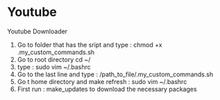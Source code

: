 # Youtube
Youtube Downloader

1. Go to folder that has the sript and type : chmod +x .my_custom_commands.sh
2. Go to root directory cd ~/
3. type : sudo vim ~/.bashrc
4. Go to the last line and type : /path_to_file/.my_custom_commands.sh
5. Go t home directory and make refresh : sudo vim ~/.bashrc
6. First run : make_updates to download the necessary packages 
